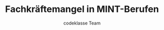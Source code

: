 ---
layout: blog-post
title: "Fachkräftemangel in MINT-Berufen"
author: "codeklasse Team"
categories: [Medientipps]
image: assets/images/blog/photo-Sergej.jpg
image_caption: ""
releaseDate: ""

toc: true
comments: false
featured: false
hidden: false
---